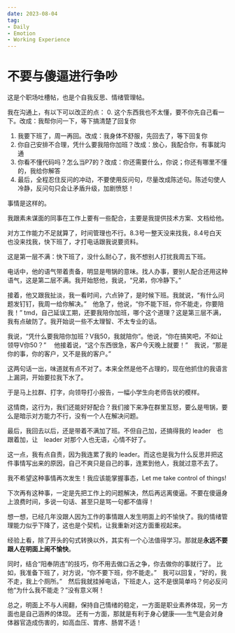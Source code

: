 ```yaml
---
date: 2023-08-04
tag:
- Daily
- Emotion
- Working Experience
---
```


# 不要与傻逼进行争吵

这是个职场吐槽帖，也是个自我反思、情绪管理帖。

我在沟通上，有以下可以改正的点：
0. 这个东西我也不太懂，要不你先自己看一下。改成：我帮你问一下，等下搞清楚了回复你
1. 我要下班了，周一再回。改成：我身体不舒服，先回去了，等下回复你
2. 你自己安排不合理，凭什么要我陪你加班？改成：放心，我配合你，有事就沟通
3. 你看不懂代码吗？怎么当P7的？改成：你还需要什么，你说；你还有哪里不懂的，我给你解答
4. 最后，全程忍住反问的冲动，不要使用反问句，尽量改成陈述句。陈述句使人冷静，反问句只会让矛盾升级，加剧愤怒！

<!-- more -->

事情是这样的。

我跟素未谋面的同事在工作上要有一些配合，主要是我提供技术方案、文档给他。

对方工作能力不足就算了，时间管理也不行。8.3号一整天没来找我，8.4号白天也没来找我，快下班了，才打电话跟我说要资料。

这是第一层不满：快下班了，没什么耐心了，我不想别人打扰我周五下班。

电话中，他的语气带着责备，明显是甩锅的意味。找人办事，要别人配合还用这种语气，这是第二层不满。我开始怒他，我说，“兄弟，你冷静下。”

接着，他又跟我扯淡，我一看时间，六点钟了，是时候下班。我就说，“有什么问题发钉钉，我周一给你解决。”　他急了，他说，“你不能下班，你不能走，你要陪我！”
tmd，自己延误工期，还要我陪你加班，哪个这个道理？这是第三层不满，我有点破防了。我开始说一些不太理智、不太专业的话。

我说，“凭什么要我陪你加班？V我50，我就陪你”。他说，“你在搞笑吧，不如让领导V你50？”　
他接着说，“这个东西很急，客户今天晚上就要！”　我说，“那是你的事，你的客户，又不是我的客户。”

这两句话一出，味道就有点不对了。本来全然是他不占理的，现在他抓住的我语言上漏洞，开始要拉我下水了。

于是马上拉群、打字，向领导打小报告，一幅小学生向老师告状的模样。

这情商，这行为，我们还能好好配合？我们接下来净在群里互怒，要么是甩锅，要么是暗示对方能力不行，没有一个人在解决问题。

最后，我回去以后，还是带着不满加了班。不但自己加，还搞得我的 leader　也跟着加，让　leader 对那个人也无语，心情不好了。

这一点，我有点自责，因为我连累了我的 leader。而这也是我为什么反思并把这件事情写出来的原因，自己不爽只是自己的事，连累到他人，我就过意不去了。

我不希望这种事情再次发生！我应该能掌握事态，Let me take control of things!

下次再有这种事，一定是先把工作上的问题解决，然后再远离傻逼。不要在傻逼身上浪费时间，多说一句话、甚至只是骂一句都不值得！

想一想，已经几年没跟人因为工作的事情跟人发生明面上的不愉快了。我的情绪管理能力似乎下降了，这也是个契机，让我重新对这方面重视起来。

经验上看，除了开头的句式转换以外，其实有一个心法值得学习。那就是**永远不要跟人在明面上闹不愉快**。

同时，结合“阳奉阴违”的技巧，你不用去做口舌之争，你去做你的事就行了。
比如，我准备下班了，对方说，“你不要下班，你不能走。”　我可以回复，“好的，我不走，我上个厕所。”　然后我就挂掉电话，下班走人，这不是很简单吗？何必反问他“为什么我不能走？”没有意义啊！

总之，明面上不与人闹翻，保持自己情绪的稳定，一方面是职业素养体现，另一方面也是自己涵养的体现。
还有一方面，那就是有利于身心健康——生气是会对身体器官造成伤害的，如高血压、胃疼、肠胃不适！
